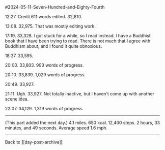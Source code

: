 #2024-05-11-Seven-Hundred-and-Eighty-Fourth

12:27.  Credit 611 words edited.  32,810.

13:08.  32,975.  That was mostly editing work.

17:19.  33,328.  I got stuck for a while, so I read instead.  I have a Buddhist book that I have been trying to read.  There is not much that I agree with Buddhism about, and I found it quite obnoxious.

18:37.  33,595.

20:00.  33,803.  993 words of progress.

20:10.  33,839.  1,029 words of progress.

20:49.  33,927.

21:11.  Ugh.  33,927.  Not totally inactive, but I haven't come up with another scene idea.

22:07.  34,129.  1,319 words of progress.

---
(This part added the next day.)  4.1 miles.  650 kcal.  12,400 steps.  2 hours, 33 minutes, and 49 seconds.  Average speed 1.6 mph.

---
Back to [[day-post-archive]]